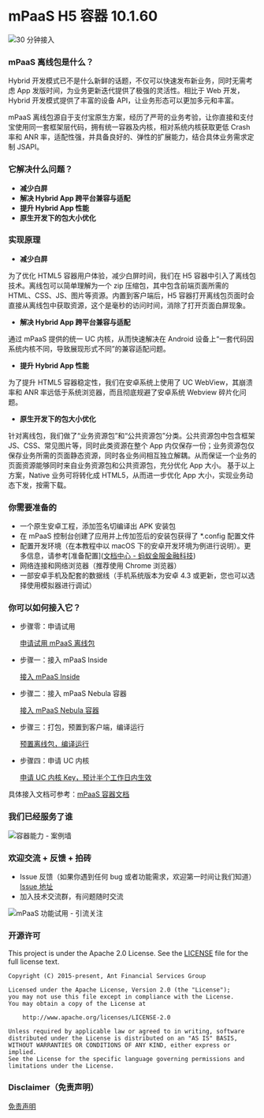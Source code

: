 # mPaaS H5 容器 10.1.60
![30 分钟接入](https://gw.alipayobjects.com/mdn/site_comm/afts/img/A*G-65RLrNn3kAAAAAAAAAAABkARQnAQ)

### mPaaS 离线包是什么？
Hybrid 开发模式已不是什么新鲜的话题，不仅可以快速发布新业务，同时无需考虑 App 发版时间，为业务更新迭代提供了极强的灵活性。相比于 Web 开发，Hybrid 开发模式提供了丰富的设备 API，让业务形态可以更加多元和丰富。  

mPaaS 离线包源自于支付宝原生方案，经历了严苛的业务考验，让你直接和支付宝使用同一套框架层代码，拥有统一容器及内核，相对系统内核获取更低 Crash 率和 ANR 率，适配性强，并具备良好的、弹性的扩展能力，结合具体业务需求定制 JSAPI。

### 它解决什么问题？

* **减少白屏**
* **解决 Hybrid App 跨平台兼容与适配**
* **提升 Hybrid App 性能**
* **原生开发下的包大小优化**

### 实现原理

* **减少白屏**

为了优化 HTML5 容器用户体验，减少白屏时间，我们在 H5 容器中引入了离线包技术。离线包可以简单理解为一个 zip 压缩包，其中包含前端页面所需的 HTML、CSS、JS、图片等资源。内置到客户端后，H5 容器打开离线包页面时会直接从离线包中获取资源，这个是毫秒的访问时间，消除了打开页面白屏现象。

* **解决 Hybrid App 跨平台兼容与适配**

通过 mPaaS 提供的统一 UC 内核，从而快速解决在 Android 设备上“一套代码因系统内核不同，导致展现形式不同”的兼容适配问题。

* **提升 Hybrid App 性能**

为了提升 HTML5 容器稳定性，我们在安卓系统上使用了 UC WebView，其崩溃率和 ANR 率远低于系统浏览器，而且彻底规避了安卓系统 Webview 碎片化问题。

* **原生开发下的包大小优化**

针对离线包，我们做了“业务资源包”和“公共资源包”分类。公共资源包中包含框架 JS、CSS、常见图片等，同时此类资源在整个 App 内仅保存一份；业务资源包仅保存业务所需的页面静态资源，同时各业务间相互独立解耦。从而保证一个业务的页面资源能够同时来自业务资源包和公共资源包，充分优化 App 大小。
基于以上方案，Native 业务可将转化成 HTML5，从而进一步优化 App 大小，实现业务动态下发，按需下载。

### 你需要准备的

- 一个原生安卓工程，添加签名切编译出 APK 安装包
- 在 mPaaS 控制台创建了应用并上传加签后的安装包获得了 *.config 配置文件
- 配置开发环境（在本教程中以 macOS 下的安卓开发环境为例进行说明）。更多信息，请参考[准备配置]([文档中心 - 蚂蚁金服金融科技](https://tech.antfin.com/docs/2/99044))
- 网络连接和网络浏览器（推荐使用 Chrome 浏览器）
- 一部安卓手机及配套的数据线（手机系统版本为安卓 4.3 或更新，您也可以选择使用模拟器进行调试）

### 你可以如何接入它？

* 步骤零：申请试用

  [申请试用 mPaaS 离线包](http://mpaas2019.mikecrm.com/otOU1k1)

* 步骤一：接入 mPaaS Inside

  [接入 mPaaS Inside](https://gw.alipayobjects.com/mdn/site_comm/afts/file/A*xziLQJ_oNFsAAAAAAAAAAABkARQnAQ)

* 步骤二：接入 mPaaS Nebula 容器

  [接入 mPaaS Nebula 容器](https://gw.alipayobjects.com/mdn/site_comm/afts/file/A*kRtRRam3PxAAAAAAAAAAAABkARQnAQ)

* 步骤三：打包，预置到客户端，编译运行

  [预置离线包，编译运行](https://gw.alipayobjects.com/mdn/site_comm/afts/file/A*e5pMRpUNrjcAAAAAAAAAAABkARQnAQ)

* 步骤四：申请 UC 内核

  [申请 UC 内核 Key，预计半个工作日内生效](https://tech.antfin.com/docs/2/112551)

具体接入文档可参考：[mPaaS 容器文档](https://tech.antfin.com/docs/2/130789)

### 我们已经服务了谁

![容器能力 - 案例墙](https://gw.alipayobjects.com/mdn/site_comm/afts/img/A*_FawTJw8SzgAAAAAAAAAAABkARQnAQ)

### 欢迎交流 + 反馈 + 拍砖

* Issue 反馈（如果你遇到任何 bug 或者功能需求，欢迎第一时间让我们知道）  
  [Issue 地址](https://github.com/alipay/mpaas-demo/issues)
* 加入技术交流群，有问题随时交流

![mPaaS 功能试用 - 引流关注](https://gw.alipayobjects.com/mdn/site_comm/afts/img/A*JEarR7cwzd4AAAAAAAAAAABkARQnAQ)

### 开源许可

This project is under the Apache 2.0 License. See the [LICENSE](https://github.com/alipay/mpaas-demo/blob/master/LICENSE) file for the full license text.

```
Copyright (C) 2015-present, Ant Financial Services Group

Licensed under the Apache License, Version 2.0 (the "License");
you may not use this file except in compliance with the License.
You may obtain a copy of the License at

 	http://www.apache.org/licenses/LICENSE-2.0

Unless required by applicable law or agreed to in writing, software
distributed under the License is distributed on an "AS IS" BASIS,
WITHOUT WARRANTIES OR CONDITIONS OF ANY KIND, either express or implied.
See the License for the specific language governing permissions and
limitations under the License.
```

### Disclaimer（免责声明）

[免责声明](https://github.com/alipay/mpaas-demo/blob/master/Disclaimer.md)
